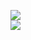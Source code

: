 [![](https://img.shields.io/badge/Made%20With-Github%20Spray-lightgrey.svg?style=for-the-badge&logo=github)](https://github.com/Annihil/github-spray#22263)  
[![](https://i.imgur.com/2DrTn0Z.gif)](https://github.com/Annihil/github-spray)
